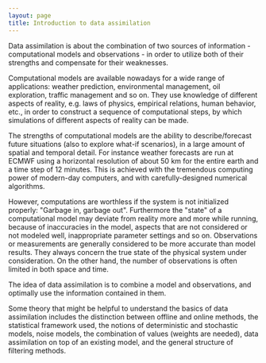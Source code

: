 ```yaml
---
layout: page
title: Introduction to data assimilation
---
```

Data assimilation is about the combination of two sources of information - computational models and observations - in order to utilize both of their strengths and compensate for their weaknesses.

Computational models are available nowadays for a wide range of applications: weather prediction, environmental management, oil exploration, traffic management and so on. They use knowledge of different aspects of reality, e.g. laws of physics, empirical relations, human behavior, etc., in order to construct a sequence of computational steps, by which simulations of different aspects of reality can be made.

The strengths of computational models are the ability to describe/forecast future situations (also to explore what-if scenarios), in a large amount of spatial and temporal detail. For instance weather forecasts are run at ECMWF using a horizontal resolution of about 50 km for the entire earth and a time step of 12 minutes. This is achieved with the tremendous computing power of modern-day computers, and with carefully-designed numerical algorithms.

However, computations are worthless if the system is not initialized properly: "Garbage in, garbage out". Furthermore the "state" of a computational model may deviate from reality more and more while running, because of inaccuracies in the model, aspects that are not considered or not modeled well, inappropriate parameter settings and so on. Observations or measurements are generally considered to be more accurate than model results. They always concern the true state of the physical system under consideration. On the other hand, the number of observations is often limited in both space and time.

The idea of data assimilation is to combine a model and observations, and optimally use the information contained in them.

Some theory that might be helpful to understand the basics of data assimilation includes the distinction between offline and online methods, the statistical framework used, the notions of deterministic and stochastic models, noise models, the combination of values (weights are needed), data assimilation on top of an existing model, and the general structure of filtering methods. 
